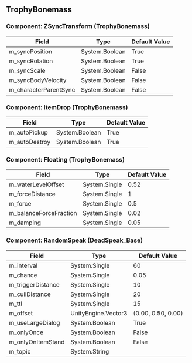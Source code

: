 ## TrophyBonemass

### Component: ZSyncTransform (TrophyBonemass)

|Field|Type|Default Value|
|-----|----|-------------|
|m_syncPosition|System.Boolean|True|
|m_syncRotation|System.Boolean|True|
|m_syncScale|System.Boolean|False|
|m_syncBodyVelocity|System.Boolean|False|
|m_characterParentSync|System.Boolean|False|

### Component: ItemDrop (TrophyBonemass)

|Field|Type|Default Value|
|-----|----|-------------|
|m_autoPickup|System.Boolean|True|
|m_autoDestroy|System.Boolean|True|

### Component: Floating (TrophyBonemass)

|Field|Type|Default Value|
|-----|----|-------------|
|m_waterLevelOffset|System.Single|0.52|
|m_forceDistance|System.Single|1|
|m_force|System.Single|0.5|
|m_balanceForceFraction|System.Single|0.02|
|m_damping|System.Single|0.05|

### Component: RandomSpeak (DeadSpeak_Base)

|Field|Type|Default Value|
|-----|----|-------------|
|m_interval|System.Single|60|
|m_chance|System.Single|0.05|
|m_triggerDistance|System.Single|10|
|m_cullDistance|System.Single|20|
|m_ttl|System.Single|15|
|m_offset|UnityEngine.Vector3|(0.00, 0.50, 0.00)|
|m_useLargeDialog|System.Boolean|True|
|m_onlyOnce|System.Boolean|False|
|m_onlyOnItemStand|System.Boolean|False|
|m_topic|System.String||

